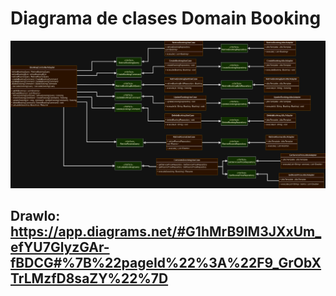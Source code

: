 #  Diagrama de clases Domain Booking

![](https://github.com/iancinti/hotel-g3-back/blob/develop/diagrams/Dominio%20Booking.drawio.png)

## DrawIo: https://app.diagrams.net/#G1hMrB9lM3JXxUm_efYU7GlyzGAr-fBDCG#%7B%22pageId%22%3A%22F9_GrObXTrLMzfD8saZY%22%7D 

